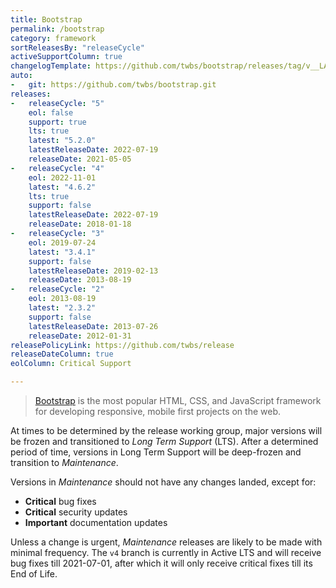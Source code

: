 ```yaml
---
title: Bootstrap
permalink: /bootstrap
category: framework
sortReleasesBy: "releaseCycle"
activeSupportColumn: true
changelogTemplate: https://github.com/twbs/bootstrap/releases/tag/v__LATEST__
auto:
-   git: https://github.com/twbs/bootstrap.git
releases:
-   releaseCycle: "5"
    eol: false
    support: true
    lts: true
    latest: "5.2.0"
    latestReleaseDate: 2022-07-19
    releaseDate: 2021-05-05
-   releaseCycle: "4"
    eol: 2022-11-01
    latest: "4.6.2"
    lts: true
    support: false
    latestReleaseDate: 2022-07-19
    releaseDate: 2018-01-18
-   releaseCycle: "3"
    eol: 2019-07-24
    latest: "3.4.1"
    support: false
    latestReleaseDate: 2019-02-13
    releaseDate: 2013-08-19
-   releaseCycle: "2"
    eol: 2013-08-19
    latest: "2.3.2"
    support: false
    latestReleaseDate: 2013-07-26
    releaseDate: 2012-01-31
releasePolicyLink: https://github.com/twbs/release
releaseDateColumn: true
eolColumn: Critical Support

---
```


> [Bootstrap](https://getbootstrap.com/) is the most popular HTML, CSS, and JavaScript framework for developing responsive, mobile first projects on the web.

At times to be determined by the release working group, major versions will be frozen and transitioned to _Long Term Support_ (LTS). After a determined period of time, versions in Long Term Support will be deep-frozen and transition to _Maintenance_.

Versions in _Maintenance_ should not have any changes landed, except for:

- **Critical** bug fixes
- **Critical** security updates
- **Important** documentation updates

Unless a change is urgent, _Maintenance_ releases are likely to be made with minimal frequency. The `v4` branch is currently in Active LTS and will receive bug fixes till 2021-07-01, after which it will only receive critical fixes till its End of Life.
